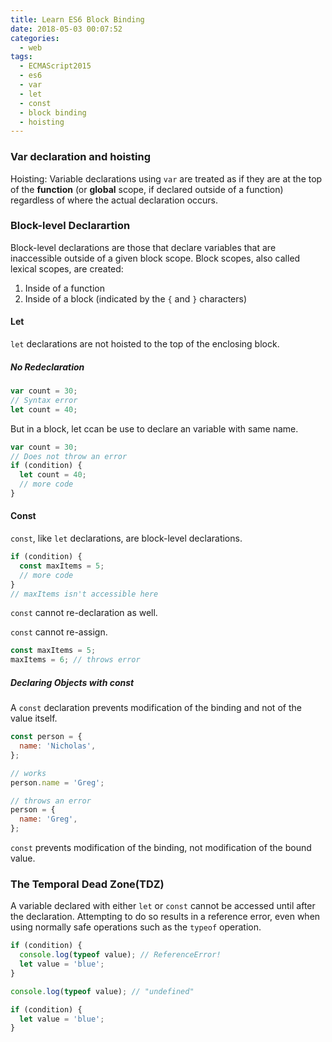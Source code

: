 ```yaml
---
title: Learn ES6 Block Binding
date: 2018-05-03 00:07:52
categories:
  - web
tags:
  - ECMAScript2015
  - es6
  - var
  - let
  - const
  - block binding
  - hoisting
---
```


### Var declaration and hoisting

Hoisting: Variable declarations using `var` are treated as if they are at the top of the **function** (or **global** scope, if declared outside of a function) regardless of where the actual declaration occurs.

### Block-level Declarartion

Block-level declarations are those that declare variables that are inaccessible outside of a given block scope. Block scopes, also called lexical scopes, are created:

1.  Inside of a function
2.  Inside of a block (indicated by the `{` and `}` characters)

#### Let

`let` declarations are not hoisted to the top of the enclosing block.

##### No Redeclaration

```js
var count = 30;
// Syntax error
let count = 40;
```

But in a block, let ccan be use to declare an variable with same name.

```js
var count = 30;
// Does not throw an error
if (condition) {
  let count = 40;
  // more code
}
```

#### Const

`const`, like `let` declarations, are block-level declarations.

```js
if (condition) {
  const maxItems = 5;
  // more code
}
// maxItems isn't accessible here
```

`const` cannot re-declaration as well.

`const` cannot re-assign.

```js
const maxItems = 5;
maxItems = 6; // throws error
```

##### Declaring Objects with const

A `const` declaration prevents modification of the binding and not of the value itself.

```js
const person = {
  name: 'Nicholas',
};

// works
person.name = 'Greg';

// throws an error
person = {
  name: 'Greg',
};
```

`const` prevents modification of the binding, not modification of the bound value.

### The Temporal Dead Zone(TDZ)

A variable declared with either `let` or `const` cannot be accessed until after the declaration. Attempting to do so results in a reference error, even when using normally safe operations such as the `typeof` operation.

```js
if (condition) {
  console.log(typeof value); // ReferenceError!
  let value = 'blue';
}

console.log(typeof value); // "undefined"

if (condition) {
  let value = 'blue';
}
```
